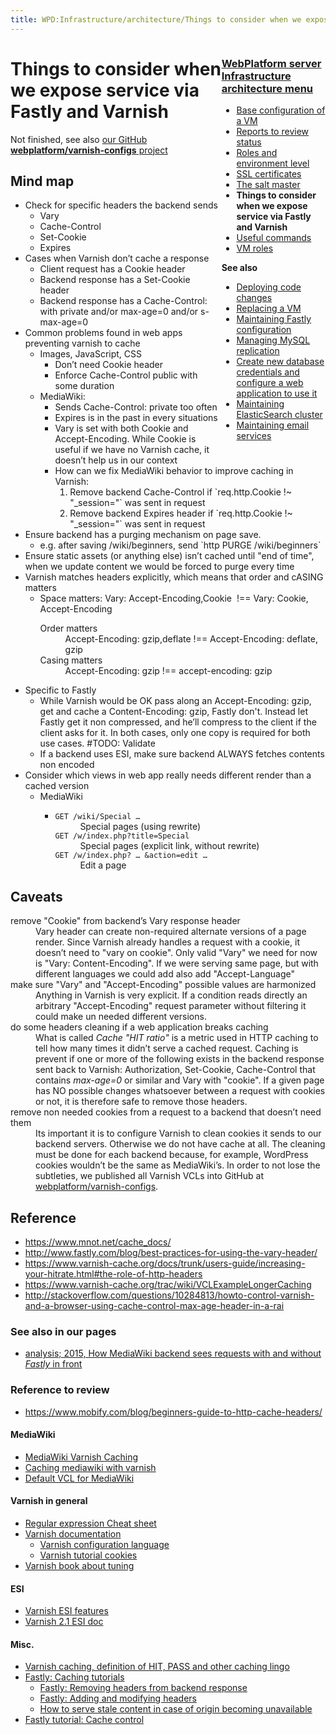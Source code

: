 ```yaml
---
title: WPD:Infrastructure/architecture/Things to consider when we expose service via Fastly and Varnish
---
```

<div style="float:right;width:33%;word-wrap:break-word;clear:both;">
<h3><span class="mw-headline" id="WebPlatform_server_Infrastructure_architecture_menu"><a href="/wiki/WPD:Infrastructure/architecture" title="WPD:Infrastructure/architecture">WebPlatform server Infrastructure architecture menu</a></span></h3>
<div class="subpagelist">
<ul><li> <a href="/wiki/WPD:Infrastructure/architecture/Base_configuration_of_a_VM" title="WPD:Infrastructure/architecture/Base configuration of a VM">Base configuration of a VM</a></li>
<li> <a href="/wiki/WPD:Infrastructure/architecture/Reports_to_review_status" title="WPD:Infrastructure/architecture/Reports to review status">Reports to review status</a></li>
<li> <a href="/wiki/WPD:Infrastructure/architecture/Roles_and_environment_level" title="WPD:Infrastructure/architecture/Roles and environment level">Roles and environment level</a></li>
<li> <a href="/wiki/WPD:Infrastructure/architecture/SSL_certificates" title="WPD:Infrastructure/architecture/SSL certificates">SSL certificates</a></li>
<li> <a href="/wiki/WPD:Infrastructure/architecture/The_salt_master" title="WPD:Infrastructure/architecture/The salt master">The salt master</a></li>
<li> <strong class="selflink">Things to consider when we expose service via Fastly and Varnish</strong></li>
<li> <a href="/wiki/WPD:Infrastructure/architecture/Useful_commands" title="WPD:Infrastructure/architecture/Useful commands">Useful commands</a></li>
<li> <a href="/wiki/WPD:Infrastructure/architecture/VM_roles" title="WPD:Infrastructure/architecture/VM roles">VM roles</a></div></li></ul>
<p><b>See also</b>
</p>
<ul><li> <a href="/wiki/WPD:Infrastructure/procedures/Deploying_code_changes" title="WPD:Infrastructure/procedures/Deploying code changes">Deploying code changes</a></li>
<li> <a href="/wiki/WPD:Infrastructure/procedures/Replacing_a_VM" title="WPD:Infrastructure/procedures/Replacing a VM">Replacing a VM</a></li>
<li> <a href="/wiki/WPD:Infrastructure/procedures/Maintaining_Varnish_or_Fastly_configuration" title="WPD:Infrastructure/procedures/Maintaining Varnish or Fastly configuration">Maintaining Fastly configuration</a></li>
<li> <a href="/wiki/WPD:Infrastructure/procedures/Managing_MySQL_replication" title="WPD:Infrastructure/procedures/Managing MySQL replication">Managing MySQL replication</a></li>
<li> <a href="/wiki/WPD:Infrastructure/procedures/Create_new_database_credentials_configure_a_web_application_to_use_it" title="WPD:Infrastructure/procedures/Create new database credentials configure a web application to use it">Create new database credentials and configure a web application to use it</a></li>
<li> <a href="/wiki/WPD:Infrastructure/procedures/Maintaining_ElasticSearch_cluster" title="WPD:Infrastructure/procedures/Maintaining ElasticSearch cluster">Maintaining ElasticSearch cluster</a></li>
<li> <a href="/wiki/WPD:Infrastructure/procedures/Maintaining_email_services" title="WPD:Infrastructure/procedures/Maintaining email services">Maintaining email services</a></li></ul>
</div>
<h1><span class="mw-headline" id="Things_to_consider_when_we_expose_service_via_Fastly_and_Varnish">Things to consider when we expose service via Fastly and Varnish</span></h1>
<p>Not finished, see also <a rel="nofollow" class="external text" href="http://github.com/webplatform/varnish-configs">our GitHub <b>webplatform/varnish-configs</b> project</a>
</p>
<h2><span class="mw-headline" id="Mind_map">Mind map</span></h2>
<ul><li> Check for specific headers the backend sends
<ul><li> Vary</li>
<li> Cache-Control</li>
<li> Set-Cookie</li>
<li> Expires</li></ul></li>
<li> Cases when Varnish don’t cache a response
<ul><li> Client request has a Cookie header</li>
<li> Backend response has a Set-Cookie header</li>
<li> Backend response has a Cache-Control: with  private and/or max-age=0 and/or s-max-age=0</li></ul></li>
<li> Common problems found in web apps preventing varnish to cache
<ul><li> Images, JavaScript, CSS 
<ul><li> Don’t need Cookie header</li>
<li>Enforce Cache-Control public with some duration</li></ul></li>
<li> MediaWiki:
<ul><li> Sends Cache-Control: private too often</li>
<li> Expires is in the past in every situations</li>
<li> Vary is set with both Cookie and Accept-Encoding. While Cookie is useful if we have no Varnish cache, it doesn’t help us in our context</li>
<li> How can we fix MediaWiki behavior  to improve caching in Varnish:
<ol><li> Remove backend Cache-Control if `req.http.Cookie&#160;!~ "_session="` was sent in request</li>
<li> Remove backend Expires header if  `req.http.Cookie&#160;!~ "_session="` was sent in request</li></ol></li></ul></li></ul></li>
<li> Ensure backend has a purging mechanism on page save.
<ul><li> e.g. after saving /wiki/beginners, send  `http PURGE /wiki/beginners` </li></ul></li>
<li> Ensure static assets (or anything else) isn’t cached until "end of time", when we update content we would be forced to purge every time</li>
<li> Varnish matches headers explicitly, which means that order and cASING matters
<ul><li> Space matters: Vary: Accept-Encoding,Cookie &#160;!== Vary: Cookie, Accept-Encoding
<dl><dt> Order matters</dt>
<dd> Accept-Encoding: gzip,deflate&#160;!== Accept-Encoding: deflate, gzip</dd>
<dt> Casing matters</dt>
<dd> Accept-Encoding: gzip&#160;!== accept-encoding: gzip</dd></dl></li></ul></li>
<li> Specific to Fastly
<ul><li> While Varnish would be OK pass along an Accept-Encoding: gzip, get and cache a Content-Encoding: gzip, Fastly don't. Instead let Fastly get it non compressed, and he’ll compress to the client if the client asks for it. In both cases, only one copy is required for both use cases. #TODO: Validate</li>
<li> If a backend uses ESI, make sure backend ALWAYS fetches contents non encoded</li></ul></li>
<li> Consider which views in web app really needs different render than a cached version
<ul><li> MediaWiki
<ul><li><dl><dt> <code>GET /wiki/Special …</code></dt>
<dd> Special pages (using rewrite)</dd>
<dt> <code>GET /w/index.php?title=Special</code></dt>
<dd> Special pages (explicit link, without rewrite)</dd>
<dt> <code>GET /w/index.php? … &amp;action=edit …</code></dt>
<dd> Edit a page</dd></dl></li></ul></li></ul></li></ul>
<h2><span class="mw-headline" id="Caveats">Caveats</span></h2>
<dl><dt>remove "Cookie" from backend’s Vary response header</dt>
<dd> Vary header can create non-required alternate versions of a page render. Since Varnish already handles a request with a cookie, it doesn’t need to "vary on cookie". Only valid "Vary" we need for now is "Vary: Content-Encoding". If we were serving same page, but with different languages we could add also add "Accept-Language"</dd>
<dt>make sure "Vary" and "Accept-Encoding" possible values are harmonized</dt>
<dd> Anything in Varnish is very explicit. If a condition reads directly an arbitrary "Accept-Encoding" request parameter without filtering it could make un needed different versions. </dd>
<dt>do some headers cleaning if a web application breaks caching</dt>
<dd> What is called <i>Cache "HIT ratio"</i> is a metric used in HTTP caching to tell how many times it didn’t serve a cached request. Caching is prevent if one or more of the following exists in the backend response sent back to Varnish: Authorization, Set-Cookie, Cache-Control that contains <i>max-age=0</i> or similar and Vary with "cookie". If a given page has NO possible changes whatsoever between a request with cookies or not, it is therefore safe to remove those headers.</dd>
<dt>remove non needed cookies from a request to a backend that doesn’t need them</dt>
<dd> Its important it is to configure Varnish to clean cookies it sends to our backend servers.  Otherwise we do not have cache at all. The cleaning must be done for each backend because, for example, WordPress cookies wouldn’t be the same as MediaWiki’s.  In order to not lose the subtleties, we published all Varnish VCLs into GitHub at <a rel="nofollow" class="external text" href="https://github.com/webplatform/varnish-configs">webplatform/varnish-configs</a>.</dd></dl>
<h2><span class="mw-headline" id="Reference">Reference</span></h2>
<ul><li> <a rel="nofollow" class="external free" href="https://www.mnot.net/cache_docs/">https://www.mnot.net/cache_docs/</a></li>
<li> <a rel="nofollow" class="external free" href="http://www.fastly.com/blog/best-practices-for-using-the-vary-header/">http://www.fastly.com/blog/best-practices-for-using-the-vary-header/</a></li>
<li> <a rel="nofollow" class="external free" href="https://www.varnish-cache.org/docs/trunk/users-guide/increasing-your-hitrate.html#the-role-of-http-headers">https://www.varnish-cache.org/docs/trunk/users-guide/increasing-your-hitrate.html#the-role-of-http-headers</a></li>
<li> <a rel="nofollow" class="external free" href="https://www.varnish-cache.org/trac/wiki/VCLExampleLongerCaching">https://www.varnish-cache.org/trac/wiki/VCLExampleLongerCaching</a></li>
<li> <a rel="nofollow" class="external free" href="http://stackoverflow.com/questions/10284813/howto-control-varnish-and-a-browser-using-cache-control-max-age-header-in-a-rai">http://stackoverflow.com/questions/10284813/howto-control-varnish-and-a-browser-using-cache-control-max-age-header-in-a-rai</a></li></ul>
<h3><span class="mw-headline" id="See_also_in_our_pages">See also in our pages</span></h3>
<ul><li> <a href="/wiki/WPD:Infrastructure/analysis/2015-How_MediaWiki_backend_sees_requests_with_or_without_Fastly_in_front" title="WPD:Infrastructure/analysis/2015-How MediaWiki backend sees requests with or without Fastly in front">analysis; 2015, How MediaWiki backend sees requests with and without <i>Fastly</i> in front</a></li></ul>
<h3><span class="mw-headline" id="Reference_to_review">Reference to review</span></h3>
<ul><li> <a rel="nofollow" class="external free" href="https://www.mobify.com/blog/beginners-guide-to-http-cache-headers/">https://www.mobify.com/blog/beginners-guide-to-http-cache-headers/</a></li></ul>
<h4><span class="mw-headline" id="MediaWiki">MediaWiki</span></h4>
<ul><li> <a class="external text" href="http://www.mediawiki.org/wiki/Manual:Varnish_caching">MediaWiki Varnish Caching</a></li>
<li> <a rel="nofollow" class="external text" href="http://labs.creativecommons.org/2011/03/18/caching-mediawiki-with-varnish/">Caching mediawiki with varnish</a></li>
<li> <a rel="nofollow" class="external text" href="https://www.varnish-cache.org/lists/pipermail/varnish-misc/2012-January/021574.html">Default VCL for MediaWiki</a></li></ul>
<h4><span class="mw-headline" id="Varnish_in_general">Varnish in general</span></h4>
<ul><li> <a rel="nofollow" class="external text" href="http://kly.no/varnish/regex.txt">Regular expression Cheat sheet</a></li>
<li> <a rel="nofollow" class="external text" href="https://www.varnish-cache.org/docs/2.1/genindex.html">Varnish documentation</a>
<ul><li> <a rel="nofollow" class="external text" href="https://www.varnish-cache.org/docs/2.1/tutorial/vcl.html">Varnish configuration language</a></li>
<li> <a rel="nofollow" class="external text" href="https://www.varnish-cache.org/docs/2.1/tutorial/cookies.html">Varnish tutorial cookies</a></li></ul></li>
<li> <a rel="nofollow" class="external text" href="https://www.varnish-software.com/static/book/Tuning.html?highlight=timeout">Varnish book about tuning</a></li></ul>
<h4><span class="mw-headline" id="ESI">ESI</span></h4>
<ul><li> <a rel="nofollow" class="external text" href="https://www.varnish-cache.org/trac/wiki/ESIfeatures">Varnish ESI features</a></li>
<li> <a rel="nofollow" class="external text" href="https://www.varnish-cache.org/docs/2.1/tutorial/esi.html">Varnish 2.1 ESI doc</a></li></ul>
<h4><span class="mw-headline" id="Misc.">Misc.</span></h4>
<ul><li> <a rel="nofollow" class="external text" href="http://kly.no/posts/2010_01_08__Hitpass_objects_and_Varnish__.rst">Varnish caching, definition of HIT, PASS and other caching lingo</a></li>
<li> <a rel="nofollow" class="external text" href="http://docs.fastly.com/guides/21847086">Fastly: Caching tutorials</a>
<ul><li> <a rel="nofollow" class="external text" href="http://docs.fastly.com/guides/21835572/21744408">Fastly: Removing headers from backend response</a></li>
<li> <a rel="nofollow" class="external text" href="http://docs.fastly.com/guides/21835572/23999817">Fastly: Adding and modifying headers</a></li>
<li> <a rel="nofollow" class="external text" href="http://docs.fastly.com/guides/21847086/22257776">How to serve stale content in case of origin becoming unavailable</a></li></ul></li>
<li> <a rel="nofollow" class="external text" href="http://docs.fastly.com/guides/21847086/26628787">Fastly tutorial: Cache control</a></li></ul>

<!-- Saved in parser cache with key wpwiki:pcache:idhash:58635-0!*!0!!*!*!*!esi=1 and timestamp 20150731185927 and revision id 101379
 -->
